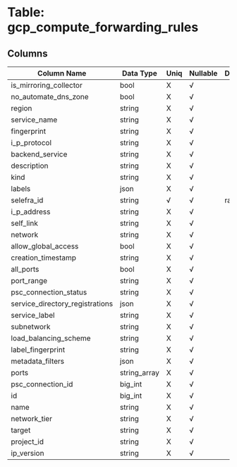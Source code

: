 # Table: gcp_compute_forwarding_rules

## Columns 

|  Column Name   |  Data Type  | Uniq | Nullable | Description | 
|  ----  | ----  | ----  | ----  | ---- | 
| is_mirroring_collector | bool | X | √ |  | 
| no_automate_dns_zone | bool | X | √ |  | 
| region | string | X | √ |  | 
| service_name | string | X | √ |  | 
| fingerprint | string | X | √ |  | 
| i_p_protocol | string | X | √ |  | 
| backend_service | string | X | √ |  | 
| description | string | X | √ |  | 
| kind | string | X | √ |  | 
| labels | json | X | √ |  | 
| selefra_id | string | √ | √ | random id | 
| i_p_address | string | X | √ |  | 
| self_link | string | X | √ |  | 
| network | string | X | √ |  | 
| allow_global_access | bool | X | √ |  | 
| creation_timestamp | string | X | √ |  | 
| all_ports | bool | X | √ |  | 
| port_range | string | X | √ |  | 
| psc_connection_status | string | X | √ |  | 
| service_directory_registrations | json | X | √ |  | 
| service_label | string | X | √ |  | 
| subnetwork | string | X | √ |  | 
| load_balancing_scheme | string | X | √ |  | 
| label_fingerprint | string | X | √ |  | 
| metadata_filters | json | X | √ |  | 
| ports | string_array | X | √ |  | 
| psc_connection_id | big_int | X | √ |  | 
| id | big_int | X | √ |  | 
| name | string | X | √ |  | 
| network_tier | string | X | √ |  | 
| target | string | X | √ |  | 
| project_id | string | X | √ |  | 
| ip_version | string | X | √ |  | 


